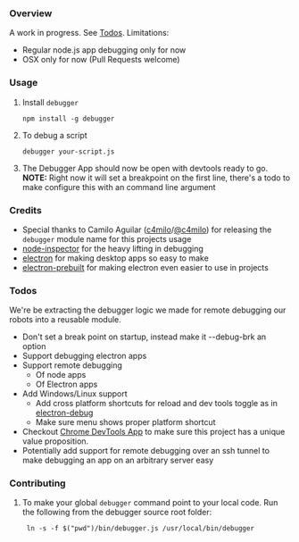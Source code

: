 ### Overview

A work in progress. See [Todos](#todos). Limitations:
  - Regular node.js app debugging only for now
  - OSX only for now (Pull Requests welcome)

### Usage

 1. Install ```debugger```

        npm install -g debugger

 2. To debug a script

        debugger your-script.js

 3. The Debugger App should now be open with devtools ready to go. **NOTE:** Right now it will set a breakpoint on the first line, there's a todo to make configure this with an command line argument

### Credits

  - Special thanks to Camilo Aguilar ([c4milo](https://github.com/c4milo)/[@c4milo](https://twitter.com/c4milo)) for releasing the ```debugger``` module name for this projects usage
  - [node-inspector](https://www.npmjs.com/package/node-inspector) for the heavy lifting in debugging
  - [electron](http://electron.atom.io/) for making desktop apps so easy to make
  - [electron-prebuilt](https://www.npmjs.com/package/electron-prebuilt) for making electron even easier to use in projects

### Todos
We're be extracting the debugger logic we made for remote debugging our robots into a reusable module.

  - Don't set a break point on startup, instead make it --debug-brk an option
  - Support debugging electron apps
  - Support remote debugging
    - Of node apps
    - Of Electron apps
  - Add Windows/Linux support
    - Add cross platform shortcuts for reload and dev tools toggle as in [electron-debug](https://www.npmjs.com/package/electron-debug)
    - Make sure menu shows proper platform shortcut
  - Checkout [Chrome DevTools App](https://kenneth.io/blog/2014/12/28/taking-chrome-devtools-outside-the-browser/) to make sure this project has a unique value proposition.
  - Potentially add support for remote debugging over an ssh tunnel to make debugging an app on an arbitrary server easy

### Contributing

1. To make your global ```debugger``` command point to your local code. Run the following from the
debugger source root folder:

        ln -s -f $("pwd")/bin/debugger.js /usr/local/bin/debugger
